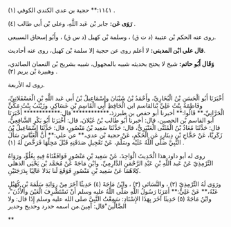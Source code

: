 ١١٤١:** حجية بن عدي الكندي الكوفي (١) .

**رَوَى عَن:** جابر بْن عَبد اللَّهِ، وعلي بْن أَبي طالب (٤) .

روى عنه الحكم بْن عتيبة (د ت ق) ، وسلمة بْن كهيل (د س ق) ، وأَبُو إسحاق السبيعي.

**قال علي ابْن المديني:** لا أعلم روى عن حجية إلا سلمة بْن كهيل، روى عنه أحاديث.

**وَقَال أَبُو حاتم:** شيخ لا يحتج بحديثه شبيه بالمجهول، شبيه بشريح بْن النعمان الصائدي، وهبيرة بْن يريم (٢) .

روى له الأربعة.

أَخْبَرَنَا أَبُو الْحَسَنِ بْنُ الْبُخَارِيِّ، وأَحْمَدُ بْنُ شَيْبَانَ وإِسْمَاعِيلُ بْنُ أَبي عَبد اللَّهِ بْنِ الْعَسْقَلانِيِّ، وفَاطِمَةُ بِنْتُ عَلِيِّ بْنالقاسم ابن الْحَافِظِ أَبِي الْقَاسِمِ بْنِ عَسَاكِرِ، وزَيْنَبُ بِنْتُ مَكِّيٍّ الْحَرَّانِيِّ،** قَالُوا:** أخبرنا أبو حفص بن طبرزذ،************ قال:************ أَخْبَرَنَا أبو القاسم بْن الحصين، قال: أخبرنا أَبُو طالب بْنُ غَيْلانَ، قال: أَخْبَرَنَا أَبُو بَكْرٍ الشَّافِعِيُّ، قال: حَدَّثَنَا مُعَاذُ بْنُ الْمُثَنَّى الْعَنْبَرِيُّ، قال: حَدَّثَنَا سَعِيد بْنُ مَنْصُورٍ، قال: حَدَّثَنَا إِسْمَاعِيلُ بْنُ زَكَرِيَّا، عَنْ حَجَّاجِ بْنِ دِينَارٍ، عَنِ الْحَكَمِ، عَنْ حجية بْن عدي،** عن علي:** أَنَّ الْعَبَّاسَ سَأَلَ النَّبِيَّ صَلَّى اللَّهُ عَلَيْه وسَلَّمَ، عَنْ تَعْجِيلِ صَدَقَتِهِ قَبْلَ مَحِلِّهَا فَرَخَّصَ لَهُ (١) .

روى له أبو داود هذا الْحَدِيثَ الْوَاحِدَ، عَنْ سَعِيد بْنِ مَنْصُورٍ فَوَافَقْنَاهُ فِيهِ بِعُلُوٍّ، ورَوَاهُ التِّرْمِذِيّ عَنْ عَبد اللَّهِ بْنِ عَبْدِ الرَّحْمَنِ الدَّارِمِيِّ، وابْنِ مَاجَهْ عَنْ مُحَمَّد بْن يَحْيَى الذهلي كِلاهُمَا عَنْ سَعِيد بْنِ مَنْصُورٍ فَوَقَعَ لَنا بَدَلا عَالِيًا بِدَرَجَتَيْنِ.

ورَوَى لَهُ التِّرْمِذِيّ (٢) ، والنَّسَائي (٣) ، وابْنُ مَاجَهْ (٤) حَدِيثًا آخَرَ مِنْ رِوَايَةِ سَلَمَةَ بْنِ كُهَيْلٍ عَنْهُ،** عَنْ عَلِيٍّ:** أَمَرَنَا رَسُولُ اللَّهِ صَلَّى اللَّهُ عليه وسلم أَنْ نَسْتَشْرِفَ الْعَيْنَ والأُذُنَ"، وابْنُ مَاجَهْ (٥) حَدِيثَا آخَرَ بِهَذَا الإِسْنَادِ: سَمِعْتُ النَّبِيَّ صلى الله عليه وسلم إِذَا قال: ولا الضَّالِّينَ"قال: آمِينَ.من اسمه حدرد وحديج وحدير

**